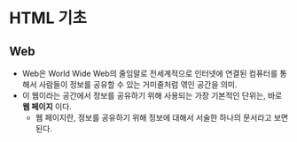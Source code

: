 # HTML 기초

## Web
- Web은 World Wide Web의 줄임말로 전세계적으로 인터넷에 연결된 컴퓨터를 통해서 사람들이 정보를 공유할 수 있는 거미줄처럼 엮인 공간을 의미.
- 이 웹이라는 공간에서 정보를 공유하기 위해 사용되는 가장 기본적인 단위는, 바로 **웹 페이지** 이다.
  - 웹 페이지란, 정보를 공유하기 위해 정보에 대해서 서술한 하나의 문서라고 보면 된다.
